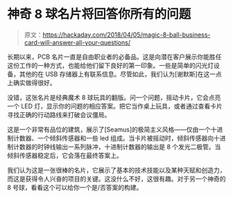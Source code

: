 # 神奇 8 球名片将回答你所有的问题

> 原文：<https://hackaday.com/2018/04/05/magic-8-ball-business-card-will-answer-all-your-questions/>

长期以来，PCB 名片一直是自由职业者的必备品。这是向潜在客户展示你能胜任这份工作的一种方式，也能给他们留下良好的第一印象。一些是简单的闪光灯设备，其他的在 USB 存储器上有联系信息。尽管如此，我们认为[谢默斯]在这一点上确实做得很好。

没错，这张名片是经典魔术 8 球玩具的翻版。问一个问题，摇动卡片，它会点亮一个 LED 灯，显示你的问题的相应答案。把它当作桌上玩具，或者通过查看卡片寻找正确的行动路线来打破会议僵局。

这是一个非常有品位的建筑，展示了[Seamus]的极简主义风格——仅由一个十进制计数器、一个倾斜传感器和一些 led 组成。当卡片被摇动时，倾斜传感器向十进制计数器的时钟线输出一系列脉冲，十进制计数器的输出是 8 个发光二极管。当倾斜传感器稳定后，它会落在最终答案上。

我们认为这是一张很棒的名片，它展示了基本的技术技能以及某种天赋和创造力，而这是获得令人兴奋的项目的关键。这没什么不好，这很有趣。对于另一个神奇的 8 号球，看看这个可以给你一个是/否答案的构建。